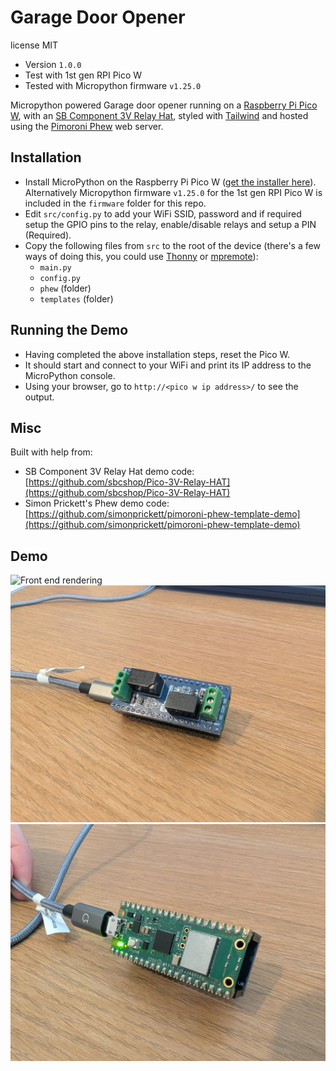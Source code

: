# Garage Door Opener

license MIT

* Version `1.0.0`
* Test with 1st gen RPI Pico W
* Tested with Micropython firmware `v1.25.0`

Micropython powered Garage door opener running on a [Raspberry Pi Pico W](https://www.raspberrypi.com/documentation/microcontrollers/pico-series.html#pico-1-family), with an [SB Component 3V Relay Hat](https://learn.sb-components.co.uk/Pico-3v-Relay-Hat), styled with [Tailwind](https://tailwindcss.com/) and hosted using the [Pimoroni Phew](https://github.com/pimoroni/phew) web server.

## Installation

* Install MicroPython on the Raspberry Pi Pico W ([get the installer here](https://micropython.org/download/RPI_PICO_W/)). Alternatively Micropython firmware `v1.25.0` for the 1st gen RPI Pico W is included in the `firmware` folder for this repo.
* Edit `src/config.py` to add your WiFi SSID, password and if required setup the GPIO pins to the relay, enable/disable relays and setup a PIN (Required).
* Copy the following files from `src` to the root of the device (there's a few ways of doing this, you could use [Thonny](https://thonny.org/) or [mpremote](https://docs.micropython.org/en/latest/reference/mpremote.html)):
  * `main.py`
  * `config.py`
  * `phew` (folder)
  * `templates` (folder)

## Running the Demo

* Having completed the above installation steps, reset the Pico W.
* It should start and connect to your WiFi and print its IP address to the MicroPython console.
* Using your browser, go to `http://<pico w ip address>/` to see the output.

## Misc
Built with help from:

* SB Component 3V Relay Hat demo code: [https://github.com/sbcshop/Pico-3V-Relay-HAT](https://github.com/sbcshop/Pico-3V-Relay-HAT)
* Simon Prickett's Phew demo code: [https://github.com/simonprickett/pimoroni-phew-template-demo](https://github.com/simonprickett/pimoroni-phew-template-demo)

## Demo
![Front end rendering](images/demo_screenshot.png)
![Image of device 1](images/rpi-pico-door-opener-1.jpg)
![Image of device 2](images/rpi-pico-door-opener-2.jpg)